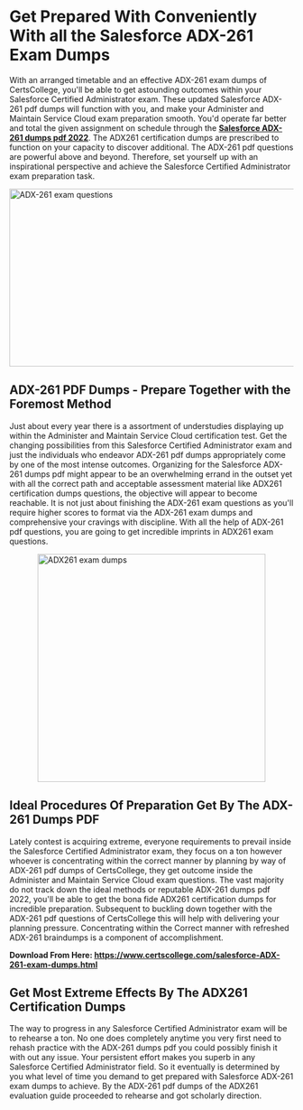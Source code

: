 <h1><strong>Get Prepared With Conveniently With all the Salesforce ADX-261 Exam Dumps&nbsp;</strong></h1>
<p><span style="font-weight: 400;">With an arranged timetable and an effective  ADX-261 exam dumps of CertsCollege, you'll be able to get astounding outcomes within your Salesforce Certified Administrator exam. These updated Salesforce ADX-261 pdf dumps will function with you, and make your Administer and Maintain Service Cloud exam preparation smooth. You'd operate far better and total the given assignment on schedule through the <strong><a href="https://www.certscollege.com/salesforce-ADX-261-exam-dumps.html">Salesforce ADX-261 dumps pdf 2022</a></strong>. The ADX261 certification dumps are prescribed to function on your capacity to discover additional. The  ADX-261 pdf questions are powerful above and beyond. Therefore, set yourself up with an inspirational perspective and achieve the Salesforce Certified Administrator exam preparation task.&nbsp;</span></p>
<p><span style="font-weight: 400;"><img style="display: block; margin-left: auto; margin-right: auto;" src="https://i.ibb.co/CPDK3ps/Yellow-and-Blue-Initiative-Blog-Banner.png" alt="ADX-261 exam questions" width="559" height="315" /></span></p>
<h2><strong>ADX-261 PDF Dumps - Prepare Together with the Foremost Method</strong></h2>
<p><span style="font-weight: 400;">Just about every year there is a assortment of understudies displaying up within the Administer and Maintain Service Cloud certification test. Get the changing possibilities from this Salesforce Certified Administrator exam and just the individuals who endeavor ADX-261 pdf dumps appropriately come by one of the most intense outcomes. Organizing for the Salesforce ADX-261 dumps pdf might appear to be an overwhelming errand in the outset yet with all the correct path and acceptable assessment material like ADX261 certification dumps questions, the objective will appear to become reachable. It is not just about finishing the ADX-261 exam questions as you'll require higher scores to format via the ADX-261 exam dumps and comprehensive your cravings with discipline. With all the help of ADX-261 pdf questions, you are going to get incredible imprints in ADX261 exam questions.</span></p>
<p><span style="font-weight: 400;"><a href="https://tinyurl.com/4s4bbxdr"><img style="display: block; margin-left: auto; margin-right: auto;" src="https://i.ibb.co/9tMrhdY/Teacher-Appreciation-Invitation.png" alt="ADX261 exam dumps " width="404" height="404" /></a></span></p>
<h2><strong>Ideal Procedures Of Preparation Get By The ADX-261 Dumps PDF</strong></h2>
<p><span style="font-weight: 400;">Lately contest is acquiring extreme, everyone requirements to prevail inside the Salesforce Certified Administrator exam, they focus on a ton however whoever is concentrating within the correct manner by planning by way of ADX-261 pdf dumps of CertsCollege, they get outcome inside the Administer and Maintain Service Cloud exam questions. The vast majority do not track down the ideal methods or reputable ADX-261 dumps pdf 2022, you'll be able to get the bona fide ADX261 certification dumps for incredible preparation. Subsequent to buckling down together with the  ADX-261 pdf questions of CertsCollege this will help with delivering your planning pressure. Concentrating within the Correct manner with refreshed ADX-261 braindumps is a component of accomplishment.</span></p>
<p><span style="font-weight: 400;"><strong>Download From Here: <a href="https://www.certscollege.com/salesforce-ADX-261-exam-dumps.html">https://www.certscollege.com/salesforce-ADX-261-exam-dumps.html</a></strong></span></p>
<h2><strong>Get Most Extreme Effects By The ADX261 Certification Dumps</strong></h2>
<p><span style="font-weight: 400;">The way to progress in any Salesforce Certified Administrator exam will be to rehearse a ton. No one does completely anytime you very first need to rehash practice with the ADX-261 dumps pdf you could possibly finish it with out any issue. Your persistent effort makes you superb in any Salesforce Certified Administrator field. So it eventually is determined by you what level of time you demand to get prepared with Salesforce ADX-261 exam dumps to achieve. By the ADX-261 pdf dumps of the ADX261 evaluation guide proceeded to rehearse and got scholarly direction.</span></p>
